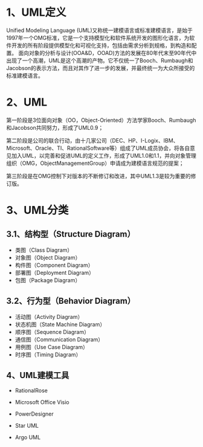 # 1、UML定义
Unified Modeling Language (UML)又称统一建模语言或标准建模语言，是始于1997年一个OMG标准，它是一个支持模型化和软件系统开发的图形化语言，为软件开发的所有阶段提供模型化和可视化支持，包括由需求分析到规格，到构造和配置。 面向对象的分析与设计(OOA&D，OOAD)方法的发展在80年代末至90年代中出现了一个高潮，UML是这个高潮的产物。它不仅统一了Booch、Rumbaugh和Jacobson的表示方法，而且对其作了进一步的发展，并最终统一为大众所接受的标准建模语言。

# 2、UML
第一阶段是3位面向对象（OO，Object-Oriented）方法学家Booch、Rumbaugh和Jacobson共同努力，形成了UML0.9；

第二阶段是公司的联合行动，由十几家公司（DEC、HP、I-Logix、IBM、Microsoft、Oracle、TI、RationalSoftware等）组成了UML成员协会，将各自意见加入UML，以完善和促进UML的定义工作，形成了UML1.0和1.1，并向对象管理组织（OMG，ObjectManagementGroup）申请成为建模语言规范的提案；

第三阶段是在OMG控制下对版本的不断修订和改进，其中UML1.3是较为重要的修订版。

# 3、UML分类

## 3.1、结构型（Structure Diagram）

- 类图（Class Diagram）
- 对象图（Object Diagram）
- 构件图（Component Diagram）
- 部署图（Deployment Diagram）
- 包图（Package Diagram）

## 3.2、行为型（Behavior Diagram）

- 活动图（Activity Diagram）
- 状态机图（State  Machine Diagram）
- 顺序图（Sequence Diagram）
- 通信图（Communication Diagram）
- 用例图（Use Case Diagram）
- 时序图（Timing Diagram）

## 4、UML建模工具

- RationalRose



- Microsoft Office Visio
- PowerDesigner
- Star UML
- Argo UML
 